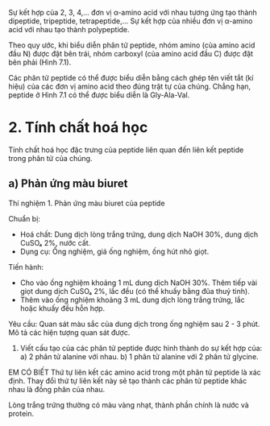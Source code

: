 Sự kết hợp của 2, 3, 4,... đơn vị α-amino acid với nhau tương ứng tạo thành dipeptide, tripeptide, tetrapeptide,...
Sự kết hợp của nhiều đơn vị α-amino acid với nhau tạo thành polypeptide.

Theo quy ước, khi biểu diễn phân tử peptide, nhóm amino (của amino acid đầu N) được đặt bên trái, nhóm carboxyl (của amino acid đầu C) được đặt bên phải (Hình 7.1).

Các phân tử peptide có thể được biểu diễn bằng cách ghép tên viết tắt (kí hiệu) của các đơn vị amino acid theo đúng trật tự của chúng. Chẳng hạn, peptide ở Hình 7.1 có thể được biểu diễn là Gly-Ala-Val.

# 2. Tính chất hoá học

Tính chất hoá học đặc trưng của peptide liên quan đến liên kết peptide trong phân tử của chúng.

## a) Phản ứng màu biuret

Thí nghiệm 1. Phản ứng màu biuret của peptide

Chuẩn bị:
- Hoá chất: Dung dịch lòng trắng trứng, dung dịch NaOH 30%, dung dịch CuSO₄ 2%, nước cất.
- Dụng cụ: Ống nghiệm, giá ống nghiệm, ống hút nhỏ giọt.

Tiến hành:
- Cho vào ống nghiệm khoảng 1 mL dung dịch NaOH 30%. Thêm tiếp vài giọt dung dịch CuSO₄ 2%, lắc đều (có thể khuấy bằng đũa thuỷ tinh).
- Thêm vào ống nghiệm khoảng 3 mL dung dịch lòng trắng trứng, lắc hoặc khuấy đều hỗn hợp.

Yêu cầu: Quan sát màu sắc của dung dịch trong ống nghiệm sau 2 - 3 phút. Mô tả các hiện tượng quan sát được.

1. Viết cấu tạo của các phân tử peptide được hình thành do sự kết hợp của:
a) 2 phân tử alanine với nhau.
b) 1 phân tử alanine với 2 phân tử glycine.

EM CÓ BIẾT
Thứ tự liên kết các amino acid trong một phân tử peptide là xác định. Thay đổi thứ tự liên kết này sẽ tạo thành các phân tử peptide khác nhau là đồng phân của nhau.

Lòng trắng trứng thường có màu vàng nhạt, thành phần chính là nước và protein.